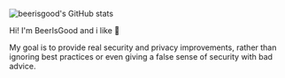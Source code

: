 ![beerisgood's GitHub stats](https://github-readme-stats.vercel.app/api?username=beerisgood&theme=vue&show_icons=true)

Hi! I'm BeerIsGood and i like 🍺


My goal is to provide real security and privacy improvements,
rather than ignoring best practices or even giving a false sense of security with bad advice.
